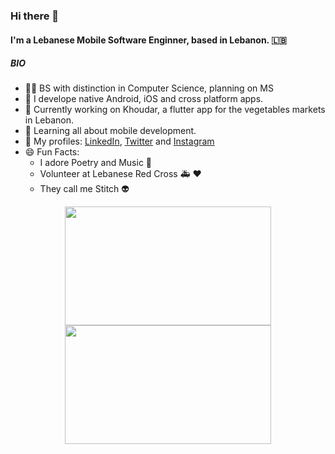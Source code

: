 ### Hi there 👋

#### I'm a Lebanese Mobile Software Enginner, based in Lebanon. 🇱🇧

##### BIO

- 👨‍🎓 BS with distinction in Computer Science, planning on MS
- 🎱 I develope native Android, iOS and cross platform apps.
- 🥝 Currently working on Khoudar, a flutter app for the vegetables markets in Lebanon.
- 🌱 Learning all about mobile development.
- 🔗 My profiles: [LinkedIn](https://www.linkedin.com/in/abdulrahmanqabbout/), [Twitter](https://twitter.com/qabbout) and [Instagram](https://instagram.com/Qabbout)
- 😄 Fun Facts: 
  - I adore Poetry and Music 🎵
  - Volunteer at Lebanese Red Cross 🚑 ❤️
  - They call me Stitch 👽

<div align="center">
<img src="http://24.media.tumblr.com/d86fe6093af11856043bf41ef902465e/tumblr_mnhmqraFSD1rsi6f2o1_400.gif" width="330" height="190"></img> 
<img src="https://i.imgur.com/K3l9iqp.gif" width="330" height="190"></img> 
</div>
